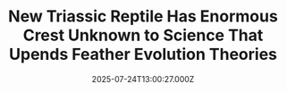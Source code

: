 ---
title: "New Triassic Reptile Has Enormous Crest Unknown to Science That Upends Feather Evolution Theories"
date: 2025-07-24T13:00:27.000Z
category: Human Kindness
externalLink: "https://www.goodnewsnetwork.org/new-triassic-reptile-has-enormous-crest-unknown-to-science-that-upends-feather-evolution-theories/"
image: ""
excerpt: "A newly-declared species of 247 million-year-old Triassic reptile and its ridiculously large crest has left scientists scratching their heads. The crest is unlike anything seen before, and was neither made out of skin, as in the case of pterosaur crests, nor feathers, as in the case of raptors and eventually birds. It wasn’t a kind […] The post New Triassic…"
---